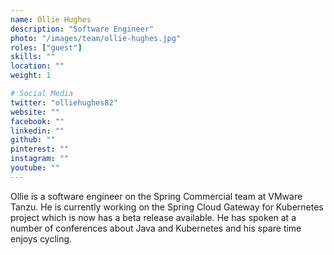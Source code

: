 ```yaml
---
name: Ollie Hughes
description: "Software Engineer"
photo: "/images/team/ollie-hughes.jpg"
roles: ["guest"]
skills: ""
location: ""
weight: 1

# Social Media
twitter: "olliehughes82"
website: ""
facebook: ""
linkedin: ""
github: ""
pinterest: ""
instagram: ""
youtube: ""
---
```


Ollie is a software engineer on the Spring Commercial team at VMware Tanzu. He is currently working on the Spring Cloud Gateway for Kubernetes project which is now has a beta release available. He has spoken at a number of conferences about Java and Kubernetes and his spare time enjoys cycling.

